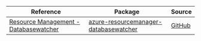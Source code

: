 | Reference | Package | Source |
|---|---|---|
|[Resource Management - Databasewatcher](resourcemanager-databasewatcher-readme.md)|[azure-resourcemanager-databasewatcher](https://repo1.maven.org/maven2/com/azure/resourcemanager/azure-resourcemanager-databasewatcher)|[GitHub](https://github.com/Azure/azure-sdk-for-java/blob/main/sdk/databasewatcher/azure-resourcemanager-databasewatcher)|
